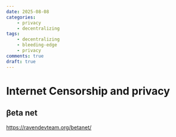 ```yaml
---
date: 2025-08-08
categories:
    - privacy
    - decentralizing
tags:
    - decentralizing
    - bleeding-edge
    - privacy
comments: true
draft: true
---
```

# Internet Censorship and privacy
<!-- more -->
## βeta net
https://ravendevteam.org/betanet/
